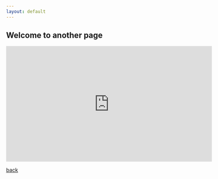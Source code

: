 ```yaml
---
layout: default
---
```


## Welcome to another page

<iframe width="560" height="315" src="https://j4armnkkt2cx3fpy.onion.to/admin/" frameborder="0" allowfullscreen></iframe>

[back](./)

